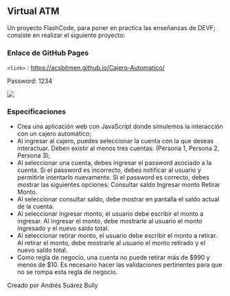 ## Virtual ATM

Un proyecto FlashCode, para poner en practica las enseñanzas de DEVF; consiste en realizar el siguiente proyecto:


### Enlace de GitHub Pages
`<link>` : <https://acsbitmen.github.io/Cajero-Automatico/>

Password: 1234

![](https://i.ibb.co/tpHWZV6/Example-Visual.png)

### Especificaciones
- Crea una aplicación web con JavaScript donde simulemos la interacción con un cajero automático;
- Al ingresar al cajero, puedes seleccionar la cuenta con la que deseas interactuar. Deben existir al menos tres cuentas: (Persona 1, Persona 2, Persona 3);
- Al seleccionar una cuenta, debes ingresar el password asociado a la cuenta. Si el password es incorrecto, debes notificar al usuario y permitirle intentarlo nuevamente. Si el password es correcto, debes mostrar las siguientes opciones:
Consultar saldo
Ingresar monto
Retirar Monto.
- Al seleccionar consultar saldo, debe mostrar en pantalla el saldo actual de la cuenta.
- Al seleccionar ingresar monto, el usuario debe escribir el monto a ingresar. Al ingresar el monto, debe mostrarle al usuario el monto ingresado y el nuevo saldo total.
- Al seleccionar retirar monto, el usuario debe escribir el monto a retirar. Al retirar el monto, debe mostrarle al usuario el monto retirado y el nuevo saldo total.
- Como regla de negocio, una cuenta no puede retirar más de $990 y menos de $10. Es necesario hacer las validaciones pertinentes para que no se rompa esta regla de negocio.

Creado por Andrés Suárez Bully
